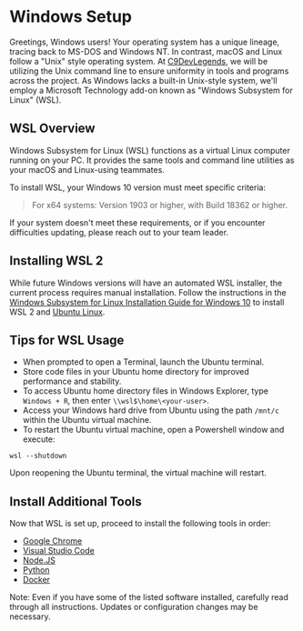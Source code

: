 # Windows Setup

Greetings, Windows users! Your operating system has a unique lineage, tracing back to MS-DOS and Windows NT. In contrast, macOS and Linux follow a "Unix" style operating system. At [C9DevLegends](https://github.com/C9DevLegends), we will be utilizing the Unix command line to ensure uniformity in tools and programs across the project. As Windows lacks a built-in Unix-style system, we'll employ a Microsoft Technology add-on known as "Windows Subsystem for Linux" (WSL).

## WSL Overview

Windows Subsystem for Linux (WSL) functions as a virtual Linux computer running on your PC. It provides the same tools and command line utilities as your macOS and Linux-using teammates.

To install WSL, your Windows 10 version must meet specific criteria:

> For x64 systems: Version 1903 or higher, with Build 18362 or higher.

If your system doesn't meet these requirements, or if you encounter difficulties updating, please reach out to your team leader.

## Installing WSL 2

While future Windows versions will have an automated WSL installer, the current process requires manual installation. Follow the instructions in the [Windows Subsystem for Linux Installation Guide for Windows 10](https://docs.microsoft.com/en-us/windows/wsl/install) to install WSL 2 and [Ubuntu Linux](https://linuxsimply.com/linux-basics/os-installation/wsl/ubuntu-on-wsl2/).

## Tips for WSL Usage

- When prompted to open a Terminal, launch the Ubuntu terminal.
- Store code files in your Ubuntu home directory for improved performance and stability.
- To access Ubuntu home directory files in Windows Explorer, type `Windows + R`, then enter `\\wsl$\home\<your-user>`.
- Access your Windows hard drive from Ubuntu using the path `/mnt/c` within the Ubuntu virtual machine.
- To restart the Ubuntu virtual machine, open a Powershell window and execute:

```shell
wsl --shutdown
```

Upon reopening the Ubuntu terminal, the virtual machine will restart.

## Install Additional Tools

Now that WSL is set up, proceed to install the following tools in order:

- [Google Chrome](04-google-chrome-setup.md)
- [Visual Studio Code](05-visual-studio-code-setup.md)
- [Node.JS](07-nodejs-setup.md)
- [Python](08-python-setup.md)
- [Docker](09-docker-setup.md)

Note: Even if you have some of the listed software installed, carefully read through all instructions. Updates or configuration changes may be necessary.
